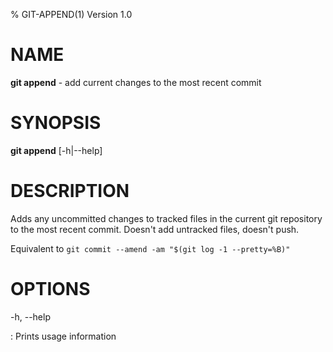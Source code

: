 % GIT-APPEND(1) Version 1.0

NAME
====

**git append** - add current changes to the most recent commit

SYNOPSIS
========

**git append** [-h|--help]

DESCRIPTION
===========

Adds any uncommitted changes to tracked files in the current git repository to the most recent commit. Doesn't add untracked files, doesn't push.

Equivalent to `git commit --amend -am "$(git log -1 --pretty=%B)"`

OPTIONS
=======

-h, --help

: Prints usage information
